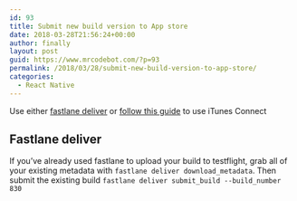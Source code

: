 ```yaml
---
id: 93
title: Submit new build version to App store
date: 2018-03-28T21:56:24+00:00
author: finally
layout: post
guid: https://www.mrcodebot.com/?p=93
permalink: /2018/03/28/submit-new-build-version-to-app-store/
categories:
  - React Native
---
```

Use either [fastlane deliver](https://docs.fastlane.tools/actions/deliver/) or [follow this guide](https://customersupport.doubledutch.me/hc/en-us/articles/229159407-iOS-How-to-Update-an-App-in-iTunes-Connect) to use iTunes Connect

## Fastlane deliver

If you&#8217;ve already used fastlane to upload your build to testflight, grab all of your existing metadata with `fastlane deliver download_metadata`. Then submit the existing build `fastlane deliver submit_build --build_number 830`